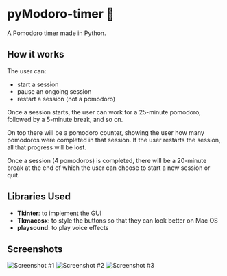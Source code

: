 # pyModoro-timer 🍅
A Pomodoro timer made in Python.

## How it works
The user can:
- start a session
- pause an ongoing session
- restart a session (not a pomodoro)

Once a session starts, the user can work for a 25-minute pomodoro, followed by a 5-minute break, and so on.

On top there will be a pomodoro counter, showing the user how many pomodoros were completed in that session. If the user restarts the session, all that progress will be lost.

Once a session (4 pomodoros) is completed, there will be a 20-minute break at the end of which the user can choose to start a new session or quit.

## Libraries Used
- **Tkinter**: to implement the GUI
- **Tkmacosx**: to style the buttons so that they can look better on Mac OS
- **playsound**: to play voice effects

## Screenshots

![Screenshot #1](https://user-images.githubusercontent.com/76702446/185499371-c06a7d21-b775-47eb-a362-b070f98ebab4.png)
![Screenshot #2](https://user-images.githubusercontent.com/76702446/185499396-7630ce70-278f-4490-8474-91bc9855586d.png)
![Screenshot #3](https://user-images.githubusercontent.com/76702446/185499410-d442e1e8-3246-4c07-bc81-e9bad984c3da.png)
